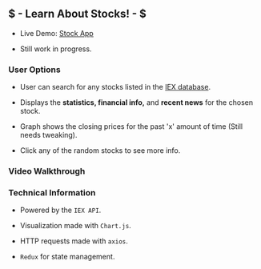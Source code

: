 ## $ - Learn About Stocks! - $

- Live Demo: [Stock App](https://my-stocks.herokuapp.com/)

- Still work in progress.

### User Options

- User can search for any stocks listed in the [IEX database](https://iextrading.com/developer/docs/#batch-requests).

- Displays the **statistics, financial info,** and **recent news** for the chosen stock.

- Graph shows the closing prices for the past 'x' amount of time (Still needs tweaking).

- Click any of the random stocks to see more info.

### Video Walkthrough

### Technical Information

- Powered by the `IEX API`.

- Visualization made with `Chart.js`.

- HTTP requests made with `axios`.

- `Redux` for state management.

